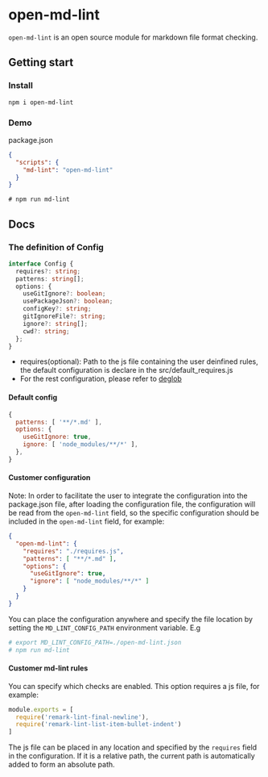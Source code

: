# open-md-lint

`open-md-lint` is an open source module for markdown file format checking.

## Getting start

### Install

`npm i open-md-lint`

### Demo

package.json

```json
{
  "scripts": {
    "md-lint": "open-md-lint"
  }
}
```

```shell
# npm run md-lint
```

## Docs

### The definition of Config

```typescript
interface Config {
  requires?: string;
  patterns: string[];
  options: {
    useGitIgnore?: boolean;
    usePackageJson?: boolean;
    configKey?: string;
    gitIgnoreFile?: string;
    ignore?: string[];
    cwd?: string;
  };
}
```

- requires(optional): Path to the js file containing the user deinfined rules, the default configuration is declare in the src/default_requires.js
- For the rest configuration, please refer to [deglob](https://www.npmjs.com/package/deglob)

#### Default config

```javascript
{
  patterns: [ '**/*.md' ],
  options: {
    useGitIgnore: true,
    ignore: [ 'node_modules/**/*' ],
  },
}
```

#### Customer configuration

Note: In order to facilitate the user to integrate the configuration into the package.json file, after loading the configuration file, the configuration will be read from the `open-md-lint` field, so the specific configuration should be included in the `open-md-lint` field, for example:

```json
{
  "open-md-lint": {
    "requires": "./requires.js",
    "patterns": [ "**/*.md" ],
    "options": {
      "useGitIgnore": true,
      "ignore": [ "node_modules/**/*" ]
    }
  }
}
```

You can place the configuration anywhere and specify the file location by setting the `MD_LINT_CONFIG_PATH` environment variable. E.g

```bash
# export MD_LINT_CONFIG_PATH=./open-md-lint.json
# npm run md-lint
```

#### Customer md-lint rules

You can specify which checks are enabled. This option requires a js file, for example:

```javascript
module.exports = [
  require('remark-lint-final-newline'),
  require('remark-lint-list-item-bullet-indent')
]
```

The js file can be placed in any location and specified by the `requires` field in the configuration. If it is a relative path, the current path is automatically added to form an absolute path.
